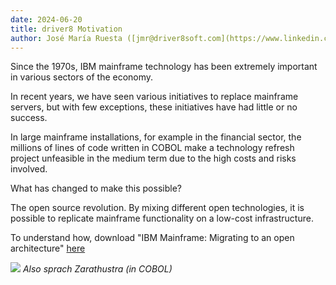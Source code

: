```yaml
---
date: 2024-06-20
title: driver8 Motivation
author: José María Ruesta ([jmr@driver8soft.com](https://www.linkedin.com/in/jos%C3%A9-mar%C3%ADa-ruesta-662a8aa8/))
---
```


Since the 1970s, IBM mainframe technology has been extremely important in various sectors of the economy.

In recent years, we have seen various initiatives to replace mainframe servers, but with few exceptions, these initiatives have had little or no success.

In large mainframe installations, for example in the financial sector, the millions of lines of code written in COBOL make a technology refresh project unfeasible in the medium term due to the high costs and risks involved.

What has changed to make this possible?

The open source revolution. By mixing different open technologies, it is possible to replicate mainframe functionality on a low-cost infrastructure.

To understand how, download "IBM Mainframe: Migrating to an open architecture" [here](/img/others/IBM-Mainframe-en-v1.pdf) 

![](/img/others/mainframe-origin.jpeg)
_Also sprach Zarathustra (in COBOL)_




